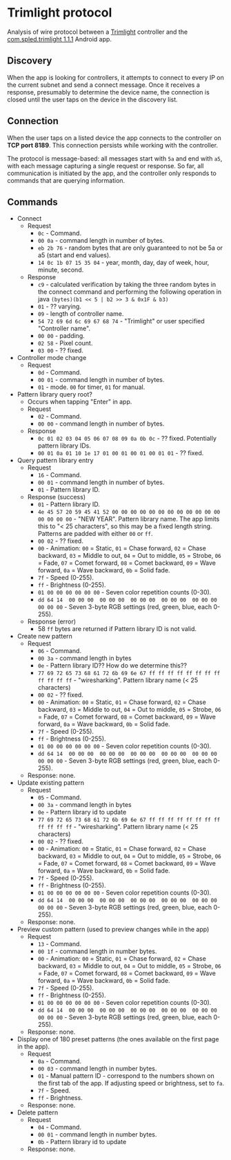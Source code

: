 # Trimlight protocol

Analysis of wire protocol between a [Trimlight](https://trimlight.com)
controller and the
[com.spled.trimlight 1.1.1](https://play.google.com/store/apps/details?id=com.spled.trimlight) Android app.

## Discovery

When the app is looking for controllers, it attempts to connect to every IP
on the current subnet and send a connect message. Once it receives a response,
presumably to determine the device name, the connection is closed until the user
taps on the device in the discovery list.

## Connection
When the user taps on a listed device the app connects to the controller on
**TCP port 8189**. This connection persists while working with the controller.

The protocol is message-based: all messages start with `5a` and end with `a5`,
with each message capturing a single request or response. So far, all
communication is initiated by the app, and the controller only responds to
commands that are querying information.

## Commands

* Connect
    * Request
        * `0c` - Command.
        * `00 0a` - command length in number of bytes.
        * `eb 2b 76` - random bytes that are only guaranteed to not be 5a or a5 (start and end values).
        * `14 0c 1b 07 15 35 04` - year, month, day, day of week, hour, minute, second.
    * Response
        * `c9` - calculated verification by taking the three random bytes in the connect command
          and performing the following operation in java `(bytes)(b1 << 5 | b2 >> 3 & 0x1F & b3)`
        * `01` - ?? varying.
        * `09` - length of controller name.
        * `54 72 69 6d 6c 69 67 68 74` - "Trimlight" or user specified "Controller name".
        * `00 00` - padding.
        * `02 58` - Pixel count.
        * `03 00` - ?? fixed.
* Controller mode change
    * Request
        * `0d` - Command.
        * `00 01` - command length in number of bytes.
        * `01` - mode. `00` for timer, `01` for manual.
* Pattern library query root?
    * Occurs when tapping "Enter" in app.
    * Request
        * `02` - Command.
        * `00 00` - command length in number of bytes.
    * Response
        * `0c 01 02 03 04 05 06 07 08 09 0a 0b 0c` - ?? fixed. Potentially pattern library IDs.
        * `00 01 0a 01 10 1e 17 01 00 01 00 01 00 01 01` - ?? fixed.
* Query pattern library entry
    * Request
        * `16` - Command.
        * `00 01` - command length in number of bytes.
        * `01` - Pattern library ID.
    * Response (success)
        * `01` - Pattern library ID.
        * `4e 45 57 20 59 45 41 52 00 00 00 00 00 00 00 00 00 00 00 00 00 00 00 00` -
          "NEW YEAR". Pattern library name. The app limits this to "< 25 characters",
          so this may be a fixed length string. Patterns are padded with either `00`
          or `ff`.
        * `00 02` - ?? fixed.
        * `00` - Animation: `00` = Static, `01` = Chase forward, `02` = Chase
          backward, `03` = Middle to out, `04` = Out to middle, `05` = Strobe, `06` =
          Fade, `07` = Comet forward, `08` = Comet backward, `09` = Wave forward,
          `0a` = Wave backward, `0b` = Solid fade.
        * `7f` - Speed (0-255).
        * `ff` - Brightness (0-255).
        * `01 00 00 00 00 00 00` - Seven color repetition counts (0-30).
        * `dd 64 14  00 00 00  00 00 00  00 00 00  00 00 00  00 00 00  00 00 00` - Seven
          3-byte RGB settings (red, green, blue, each 0-255).
    * Response (error)
        * 58 `ff` bytes are returned if Pattern library ID is not valid.
* Create new pattern
    * Request
        * `06` - Command.
        * `00 3a` - command length in bytes
        * `0e` - Pattern library ID?? How do we determine this??
        * `77 69 72 65 73 68 61 72 6b 69 6e 67 ff ff ff ff ff ff ff ff ff ff ff ff` -
          "wiresharking". Pattern library name (< 25 characters)
        * `00 02` - ?? fixed.
        * `00` - Animation: `00` = Static, `01` = Chase forward, `02` = Chase
          backward, `03` = Middle to out, `04` = Out to middle, `05` = Strobe, `06` =
          Fade, `07` = Comet forward, `08` = Comet backward, `09` = Wave forward,
          `0a` = Wave backward, `0b` = Solid fade.
        * `7f` - Speed (0-255).
        * `ff` - Brightness (0-255).
        * `01 00 00 00 00 00 00` - Seven color repetition counts (0-30).
        * `dd 64 14  00 00 00  00 00 00  00 00 00  00 00 00  00 00 00  00 00 00` - Seven
          3-byte RGB settings (red, green, blue, each 0-255).
    * Response: none.
* Update existing pattern
    * Request
        * `05` - Command.
        * `00 3a` - command length in bytes
        * `0e` - Pattern library id to update
        * `77 69 72 65 73 68 61 72 6b 69 6e 67 ff ff ff ff ff ff ff ff ff ff ff ff` -
          "wiresharking". Pattern library name (< 25 characters)
        * `00 02` - ?? fixed.
        * `00` - Animation: `00` = Static, `01` = Chase forward, `02` = Chase
          backward, `03` = Middle to out, `04` = Out to middle, `05` = Strobe, `06` =
          Fade, `07` = Comet forward, `08` = Comet backward, `09` = Wave forward,
          `0a` = Wave backward, `0b` = Solid fade.
        * `7f` - Speed (0-255).
        * `ff` - Brightness (0-255).
        * `01 00 00 00 00 00 00` - Seven color repetition counts (0-30).
        * `dd 64 14  00 00 00  00 00 00  00 00 00  00 00 00  00 00 00  00 00 00` - Seven
          3-byte RGB settings (red, green, blue, each 0-255).
    * Response: none.
* Preview custom pattern (used to preview changes while in the app)
    * Request
        * `13` - Command.
        * `00 1f` - command length in number bytes.
        * `00` - Animation: `00` = Static, `01` = Chase forward, `02` = Chase
          backward, `03` = Middle to out, `04` = Out to middle, `05` = Strobe, `06` =
          Fade, `07` = Comet forward, `08` = Comet backward, `09` = Wave forward,
          `0a` = Wave backward, `0b` = Solid fade.
        * `7f` - Speed (0-255).
        * `ff` - Brightness (0-255).
        * `01 00 00 00 00 00 00` - Seven color repetition counts (0-30).
        * `dd 64 14  00 00 00  00 00 00  00 00 00  00 00 00  00 00 00  00 00 00` - Seven
          3-byte RGB settings (red, green, blue, each 0-255).
    * Response: none.        
* Display one of 180 preset patterns (the ones available on the first page in the app).
    * Request
        * `0a` - Command.
        * `00 03` - command length in number bytes.
        * `01` - Manual pattern ID - correspond to the numbers shown on the
          first tab of the app. If adjusting speed or brightness, set to `fa`.
        * `7f` - Speed.
        * `ff` - Brightness.
    * Response: none.
* Delete pattern
    * Request
        * `04` - Command.
        * `00 01` - command length in number bytes.
        * `0b` - Pattern library id to update
    * Response: none.
